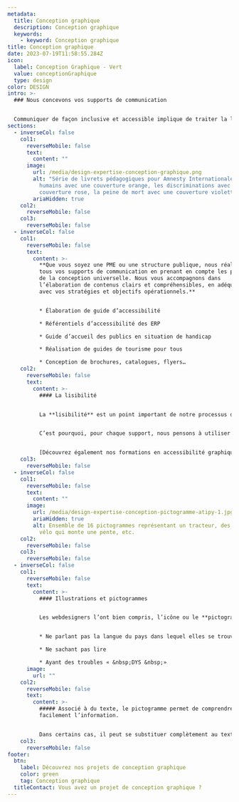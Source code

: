 ```yaml
---
metadata:
  title: Conception graphique
  description: Conception graphique
  keywords:
    - keyword: Conception graphique
title: Conception graphique
date: 2023-07-19T11:58:55.284Z
icon:
  label: Conception Graphique - Vert
  value: conceptionGraphique
  type: design
color: DESIGN
intro: >-
  ### Nous concevons vos supports de communication


  Communiquer de façon inclusive et accessible implique de traiter la lisibilité, la compréhension et la visibilité. Cela permet de toucher plus d’utilisateurs. Au delà des personnes en situation de handicap, une communication dite accessible peut s’adresser à plusieurs cibles.
sections:
  - inverseCol: false
    col1:
      reverseMobile: false
      text:
        content: ""
      image:
        url: /media/design-expertise-conception-graphique.png
        alt: "Série de livrets pédagogiques pour Amnesty Internationale : Les droits
          humains avec une couverture orange, les discriminations avec une
          couverture rose, la peine de mort avec une couverture violette."
        ariaHidden: true
    col2:
      reverseMobile: false
    col3:
      reverseMobile: false
  - inverseCol: false
    col1:
      reverseMobile: false
      text:
        content: >-
          **Que vous soyez une PME ou une structure publique, nous réalisons
          tous vos supports de communication en prenant en compte les principes
          de la conception universelle. Nous vous accompagnons dans
          l’élaboration de contenus clairs et compréhensibles, en adéquation
          avec vos stratégies et objectifs opérationnels.**


          * Élaboration de guide d’accessibilité

          * Référentiels d’accessibilité des ERP

          * Guide d’accueil des publics en situation de handicap

          * Réalisation de guides de tourisme pour tous

          * Conception de brochures, catalogues, flyers…
    col2:
      reverseMobile: false
      text:
        content: >-
          #### La lisibilité


          La **lisibilité** est un point important de notre processus de conception. Un document peu lisible génère une difficulté pour une personne âgée ou une personne malvoyante (myopie, astigmatisme, daltonisme…), et un manque de confort pour tous. 


          C’est pourquoi, pour chaque support, nous pensons à utiliser un contraste suffisant (à partir du tableau de Paul Arthur et Romedi Passini), une typographie lisible, un interlettrage et un interlignage correctes. 


          [D﻿écouvrez également nos formations en accessibilité graphique](https://atipy.fr/expertises/formation)
    col3:
      reverseMobile: false
  - inverseCol: false
    col1:
      reverseMobile: false
      text:
        content: ""
      image:
        url: /media/design-expertise-conception-pictogramme-atipy-1.jpg
        ariaHidden: true
        alt: Ensemble de 16 pictogrammes représentant un tracteur, des toilettes, un
          vélo qui monte une pente, etc.
    col2:
      reverseMobile: false
    col3:
      reverseMobile: false
  - inverseCol: false
    col1:
      reverseMobile: false
      text:
        content: >-
          #### Illustrations et pictogrammes


          Les webdesigners l’ont bien compris, l’icône ou le **pictogramme** facilitent la compréhension rapide d’une information. Nous ne les voyons plus tellement ces signes ont intégrés notre quotidien. Ils sont une aide indispensables pour les personnes :


          * Ne parlant pas la langue du pays dans lequel elles se trouvent

          * Ne sachant pas lire

          * Ayant des troubles « &nbsp;DYS &nbsp;»
      image:
        url: ""
    col2:
      reverseMobile: false
      text:
        content: >-
          ##### Associé à du texte, le pictogramme permet de comprendre plus
          facilement l’information. 


          Dans certains cas, il peut se substituer complètement au texte. Dans la mesure du possible, nous utiliserons des pictogrammes existants standardisés. Pourquoi &nbsp;? La standardisation de ces signes implique qu’ils sont utilisés dans différents contextes. Une meilleure reconnaissance est donc possible car ils ont déjà été identifiés. Dans le cas de pictogrammes spécifiques, nous sont en mesure de les créer.
    col3:
      reverseMobile: false
footer:
  btn:
    label: Découvrez nos projets de conception graphique
    color: green
    tag: Conception graphique
  titleContact: Vous avez un projet de conception graphique ?
---
```

